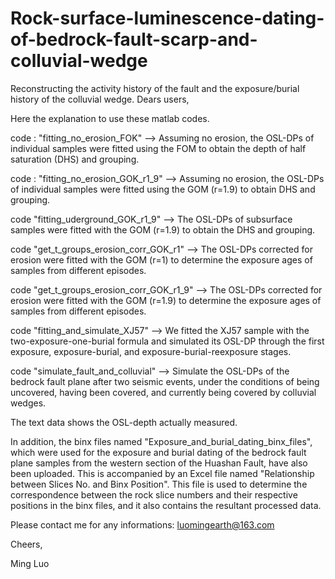 # Rock-surface-luminescence-dating-of-bedrock-fault-scarp-and-colluvial-wedge
Reconstructing the activity history of the fault and the exposure/burial history of the colluvial wedge.
Dears users,

Here the explanation to use these matlab codes.

code : "fitting_no_erosion_FOK"
--> Assuming no erosion, the OSL-DPs of individual samples were fitted using the FOM to obtain the depth of half saturation (DHS) and grouping.

code : "fitting_no_erosion_GOK_r1_9"
--> Assuming no erosion, the OSL-DPs of individual samples were fitted using the GOM (r=1.9) to obtain DHS and grouping.

code "fitting_uderground_GOK_r1_9"
--> The OSL-DPs of subsurface samples were fitted with the GOM (r=1.9) to obtain the DHS and grouping.

code "get_t_groups_erosion_corr_GOK_r1"
--> The OSL-DPs corrected for erosion were fitted with the GOM (r=1)  to determine the exposure ages of samples from different episodes.

code "get_t_groups_erosion_corr_GOK_r1_9"
--> The OSL-DPs corrected for erosion were fitted with the GOM (r=1.9) to determine the exposure ages of samples from different episodes.

code "fitting_and_simulate_XJ57"
--> We fitted the XJ57 sample with the two-exposure-one-burial formula and simulated its OSL-DP through the first exposure, exposure-burial, and exposure-burial-reexposure stages.

code "simulate_fault_and_colluvial"
--> Simulate the OSL-DPs of the bedrock fault plane after two seismic events, under the conditions of being uncovered, having been covered, and currently being covered by colluvial wedges.

The text data shows the OSL-depth actually measured.

In addition, the binx files named "Exposure_and_burial_dating_binx_files", which were used for the exposure and burial dating of the bedrock fault plane samples from the western section of the Huashan Fault, have also been uploaded. This is accompanied by an Excel file named "Relationship between Slices No. and Binx Position". This file is used to determine the correspondence between the rock slice numbers and their respective positions in the binx files, and it also contains the resultant processed data.


Please contact me for any informations: luomingearth@163.com

Cheers,

Ming Luo
